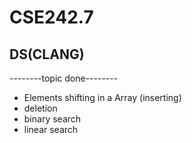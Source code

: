 # CSE242.7
## DS(CLANG)

--------topic done--------
- Elements shifting in a Array (inserting)
- deletion 
- binary search
- linear search

 